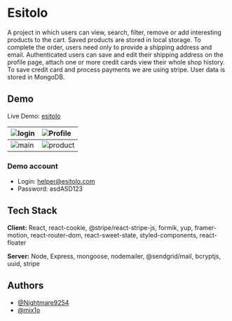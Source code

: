 # Esitolo

A project in which users can view, search, filter, remove or add interesting products
to the cart. Saved products are stored in local storage. To complete the order, users
need only to provide a shipping address and email. Authenticated users can save and
edit their shipping address on the profile page, attach one or more credit cards view
their whole shop history. To save credit card and process payments we are using stripe.
User data is stored in MongoDB.

## Demo




Live Demo: [esitolo](ttps://esitolo.netlify.app)

| ![login](https://user-images.githubusercontent.com/49620354/133887347-7753080d-350d-4659-af28-c9db237e5f7f.JPG)  | ![Profile](https://user-images.githubusercontent.com/49620354/133886881-59155315-a646-4a86-8948-dc2fa2a4e020.png) |
| :---------------------------------------------------------------------------------------------------------------- | :---------------------------------------------------------------------------------------------------------------- |
| ![main](https://user-images.githubusercontent.com/49620354/133886576-c8597149-568b-4a3e-bfe7-cc6f3214a3e4.JPG) | ![product](https://user-images.githubusercontent.com/49620354/133887387-9d4ead10-f5e4-4064-8d6c-b9b3c5a43ec3.png) |

### Demo account

- Login: helper@esitolo.com
- Password: asdASD123

## Tech Stack

**Client:** React, react-cookie, @stripe/react-stripe-js, formik, yup, framer-motion,
react-router-dom, react-sweet-state, styled-components, react-floater

**Server:** Node, Express, mongoose, nodemailer, @sendgrid/mail, bcryptjs, uuid, stripe

## Authors

- [@Nightmare9254](https://www.github.com/Nightmare9254)
- [@mix1o](https://github.com/mix1o)
